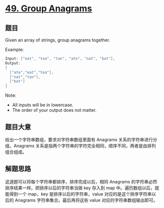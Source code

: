 # [49. Group Anagrams](https://leetcode-cn.com/problems/group-anagrams/)

## 题目

Given an array of strings, group anagrams together.

Example:

```c
Input: ["eat", "tea", "tan", "ate", "nat", "bat"],
Output:
[
  ["ate","eat","tea"],
  ["nat","tan"],
  ["bat"]
]
```

Note:

- All inputs will be in lowercase.
- The order of your output does not matter.

## 题目大意

给出一个字符串数组，要求对字符串数组里面有 Anagrams 关系的字符串进行分组。Anagrams 关系是指两个字符串的字符完全相同，顺序不同，两者是由排列组合组成。

## 解题思路

这道题可以将每个字符串都排序，排序完成以后，相同 Anagrams 的字符串必然排序结果一样。把排序以后的字符串当做 key 存入到 map 中。遍历数组以后，就能得到一个 map，key 是排序以后的字符串，value 对应的是这个排序字符串以后的 Anagrams 字符串集合。最后再将这些 value 对应的字符串数组输出即可。
